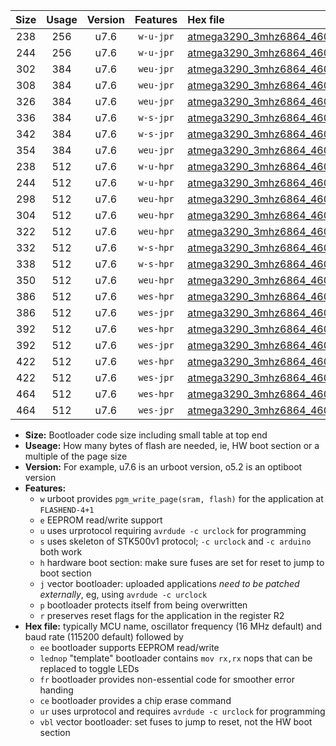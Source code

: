|Size|Usage|Version|Features|Hex file|
|:-:|:-:|:-:|:-:|:--|
|238|256|u7.6|`w-u-jpr`|[atmega3290_3mhz6864_460800bps_ur_vbl.hex](https://raw.githubusercontent.com/stefanrueger/urboot/main//atmega3290_3mhz6864_460800bps_ur_vbl.hex)|
|244|256|u7.6|`w-u-jpr`|[atmega3290_3mhz6864_460800bps_lednop_ur_vbl.hex](https://raw.githubusercontent.com/stefanrueger/urboot/main//atmega3290_3mhz6864_460800bps_lednop_ur_vbl.hex)|
|302|384|u7.6|`weu-jpr`|[atmega3290_3mhz6864_460800bps_ee_ur_vbl.hex](https://raw.githubusercontent.com/stefanrueger/urboot/main//atmega3290_3mhz6864_460800bps_ee_ur_vbl.hex)|
|308|384|u7.6|`weu-jpr`|[atmega3290_3mhz6864_460800bps_ee_lednop_ur_vbl.hex](https://raw.githubusercontent.com/stefanrueger/urboot/main//atmega3290_3mhz6864_460800bps_ee_lednop_ur_vbl.hex)|
|326|384|u7.6|`weu-jpr`|[atmega3290_3mhz6864_460800bps_ee_lednop_fr_ur_vbl.hex](https://raw.githubusercontent.com/stefanrueger/urboot/main//atmega3290_3mhz6864_460800bps_ee_lednop_fr_ur_vbl.hex)|
|336|384|u7.6|`w-s-jpr`|[atmega3290_3mhz6864_460800bps_vbl.hex](https://raw.githubusercontent.com/stefanrueger/urboot/main//atmega3290_3mhz6864_460800bps_vbl.hex)|
|342|384|u7.6|`w-s-jpr`|[atmega3290_3mhz6864_460800bps_lednop_vbl.hex](https://raw.githubusercontent.com/stefanrueger/urboot/main//atmega3290_3mhz6864_460800bps_lednop_vbl.hex)|
|354|384|u7.6|`weu-jpr`|[atmega3290_3mhz6864_460800bps_ee_lednop_fr_ce_ur_vbl.hex](https://raw.githubusercontent.com/stefanrueger/urboot/main//atmega3290_3mhz6864_460800bps_ee_lednop_fr_ce_ur_vbl.hex)|
|238|512|u7.6|`w-u-hpr`|[atmega3290_3mhz6864_460800bps_ur.hex](https://raw.githubusercontent.com/stefanrueger/urboot/main//atmega3290_3mhz6864_460800bps_ur.hex)|
|244|512|u7.6|`w-u-hpr`|[atmega3290_3mhz6864_460800bps_lednop_ur.hex](https://raw.githubusercontent.com/stefanrueger/urboot/main//atmega3290_3mhz6864_460800bps_lednop_ur.hex)|
|298|512|u7.6|`weu-hpr`|[atmega3290_3mhz6864_460800bps_ee_ur.hex](https://raw.githubusercontent.com/stefanrueger/urboot/main//atmega3290_3mhz6864_460800bps_ee_ur.hex)|
|304|512|u7.6|`weu-hpr`|[atmega3290_3mhz6864_460800bps_ee_lednop_ur.hex](https://raw.githubusercontent.com/stefanrueger/urboot/main//atmega3290_3mhz6864_460800bps_ee_lednop_ur.hex)|
|322|512|u7.6|`weu-hpr`|[atmega3290_3mhz6864_460800bps_ee_lednop_fr_ur.hex](https://raw.githubusercontent.com/stefanrueger/urboot/main//atmega3290_3mhz6864_460800bps_ee_lednop_fr_ur.hex)|
|332|512|u7.6|`w-s-hpr`|[atmega3290_3mhz6864_460800bps.hex](https://raw.githubusercontent.com/stefanrueger/urboot/main//atmega3290_3mhz6864_460800bps.hex)|
|338|512|u7.6|`w-s-hpr`|[atmega3290_3mhz6864_460800bps_lednop.hex](https://raw.githubusercontent.com/stefanrueger/urboot/main//atmega3290_3mhz6864_460800bps_lednop.hex)|
|350|512|u7.6|`weu-hpr`|[atmega3290_3mhz6864_460800bps_ee_lednop_fr_ce_ur.hex](https://raw.githubusercontent.com/stefanrueger/urboot/main//atmega3290_3mhz6864_460800bps_ee_lednop_fr_ce_ur.hex)|
|386|512|u7.6|`wes-hpr`|[atmega3290_3mhz6864_460800bps_ee.hex](https://raw.githubusercontent.com/stefanrueger/urboot/main//atmega3290_3mhz6864_460800bps_ee.hex)|
|386|512|u7.6|`wes-jpr`|[atmega3290_3mhz6864_460800bps_ee_vbl.hex](https://raw.githubusercontent.com/stefanrueger/urboot/main//atmega3290_3mhz6864_460800bps_ee_vbl.hex)|
|392|512|u7.6|`wes-hpr`|[atmega3290_3mhz6864_460800bps_ee_lednop.hex](https://raw.githubusercontent.com/stefanrueger/urboot/main//atmega3290_3mhz6864_460800bps_ee_lednop.hex)|
|392|512|u7.6|`wes-jpr`|[atmega3290_3mhz6864_460800bps_ee_lednop_vbl.hex](https://raw.githubusercontent.com/stefanrueger/urboot/main//atmega3290_3mhz6864_460800bps_ee_lednop_vbl.hex)|
|422|512|u7.6|`wes-hpr`|[atmega3290_3mhz6864_460800bps_ee_lednop_fr.hex](https://raw.githubusercontent.com/stefanrueger/urboot/main//atmega3290_3mhz6864_460800bps_ee_lednop_fr.hex)|
|422|512|u7.6|`wes-jpr`|[atmega3290_3mhz6864_460800bps_ee_lednop_fr_vbl.hex](https://raw.githubusercontent.com/stefanrueger/urboot/main//atmega3290_3mhz6864_460800bps_ee_lednop_fr_vbl.hex)|
|464|512|u7.6|`wes-hpr`|[atmega3290_3mhz6864_460800bps_ee_lednop_fr_ce.hex](https://raw.githubusercontent.com/stefanrueger/urboot/main//atmega3290_3mhz6864_460800bps_ee_lednop_fr_ce.hex)|
|464|512|u7.6|`wes-jpr`|[atmega3290_3mhz6864_460800bps_ee_lednop_fr_ce_vbl.hex](https://raw.githubusercontent.com/stefanrueger/urboot/main//atmega3290_3mhz6864_460800bps_ee_lednop_fr_ce_vbl.hex)|

- **Size:** Bootloader code size including small table at top end
- **Useage:** How many bytes of flash are needed, ie, HW boot section or a multiple of the page size
- **Version:** For example, u7.6 is an urboot version, o5.2 is an optiboot version
- **Features:**
  + `w` urboot provides `pgm_write_page(sram, flash)` for the application at `FLASHEND-4+1`
  + `e` EEPROM read/write support
  + `u` uses urprotocol requiring `avrdude -c urclock` for programming
  + `s` uses skeleton of STK500v1 protocol; `-c urclock` and `-c arduino` both work
  + `h` hardware boot section: make sure fuses are set for reset to jump to boot section
  + `j` vector bootloader: uploaded applications *need to be patched externally*, eg, using `avrdude -c urclock`
  + `p` bootloader protects itself from being overwritten
  + `r` preserves reset flags for the application in the register R2
- **Hex file:** typically MCU name, oscillator frequency (16 MHz default) and baud rate (115200 default) followed by
  + `ee` bootloader supports EEPROM read/write
  + `lednop` "template" bootloader contains `mov rx,rx` nops that can be replaced to toggle LEDs
  + `fr` bootloader provides non-essential code for smoother error handing
  + `ce` bootloader provides a chip erase command
  + `ur` uses urprotocol and requires `avrdude -c urclock` for programming
  + `vbl` vector bootloader: set fuses to jump to reset, not the HW boot section
